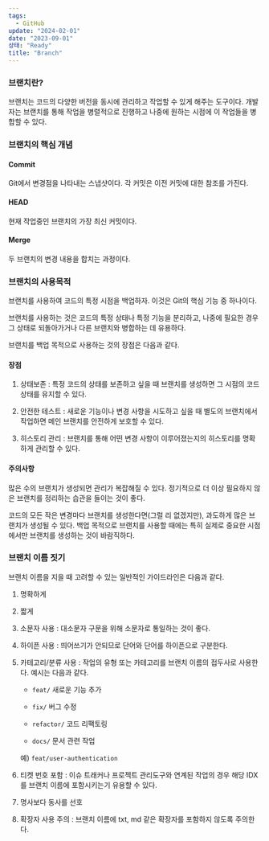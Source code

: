 ```yaml
---
tags:
  - GitHub
update: "2024-02-01"
date: "2023-09-01"
상태: "Ready"
title: "Branch"
---
```

### 브랜치란?

브랜치는 코드의 다양한 버전을 동시에 관리하고 작업할 수 있게 해주는 도구이다. 개발자는 브랜치를 통해 작업을 병렬적으로 진행하고 나중에 원하는 시점에 이 작업들을 병합할 수 있다. 

### 브랜치의 핵심 개념

#### Commit

Git에서 변경점을 나타내는 스냅샷이다. 각 커밋은 이전 커밋에 대한 참조를 가진다. 

#### HEAD

현재 작업중인 브랜치의 가장 최신 커밋이다. 

#### Merge

두 브랜치의 변경 내용을 합치는 과정이다. 

### 브랜치의 사용목적

브랜치를 사용하여 코드의 특정 시점을 백업하자. 이것은 Git의 핵심 기능 중 하나이다. 

브랜치를 사용하는 것은 코드의 특정 상태나 특정 기능을 분리하고, 나중에 필요한 경우 그 상태로 되돌아가거나 다른 브랜치와 병합하는 데 유용하다. 

브랜치를 백업 목적으로 사용하는 것의 장점은 다음과 같다. 

#### 장점

1. 상태보존 : 특정 코드의 상태를 보존하고 싶을 때 브랜치를 생성하면 그 시점의 코드 상태를 유지할 수 있다. 

1. 안전한 테스트 : 새로운 기능이나 변경 사항을 시도하고 싶을 때 별도의 브랜치에서 작업하면 메인 브랜치를 안전하게 보호할 수 있다. 

1. 히스토리 관리 : 브랜치를 통해 어떤 변경 사항이 이루어졌는지의 히스토리를 명확하게 관리할 수 있다. 

#### 주의사항

많은 수의 브랜치가 생성되면 관리가 복잡해질 수 있다. 정기적으로 더 이상 필요하지 않은 브랜치를 정리하는 습관을 들이는 것이 좋다. 

코드의 모든 작은 변경마다 브랜치를 생성한다면(그럴 리 없겠지만), 과도하게 많은 브랜치가 생성될 수 있다. 백업 목적으로 브랜치를 사용할 때에는 특히 실제로 중요한 시점에서만 브랜치를 생성하는 것이 바람직하다. 

### 브랜치 이름 짓기 

브랜치 이름을 지을 때 고려할 수 있는 일반적인 가이드라인은 다음과 같다. 

1. 명확하게

1. 짧게

1. 소문자 사용 : 대소문자 구문을 위해 소문자로 통일하는 것이 좋다. 

1. 하이픈 사용 : 띄어쓰기가 안되므로 단어와 단어를 하이픈으로 구분한다. 

1. 카테고리/분류 사용 : 작업의 유형 또는 카테고리를 브랜치 이름의 접두사로 사용한다. 예시는 다음과 같다. 

    - `feat/` 새로운 기능 추가

    - `fix/` 버그 수정

    - `refactor/` 코드 리팩토링

    - `docs/` 문서 관련 작업

    예) `feat/user-authentication`

1. 티켓 번호 포함 : 이슈 트래커나 프로젝트 관리도구와 연계된 작업의 경우 해당 IDX를 브랜치 이름에 포함시키는기 유용할 수 있다. 

1. 명사보다 동사를 선호 

1. 확장자 사용 주의 : 브랜치 이름에 txt, md 같은 확장자를 포함하지 않도록 주의한다. 

